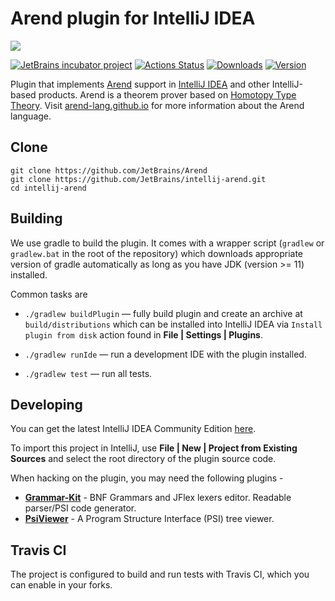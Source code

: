 # Arend plugin for IntelliJ IDEA

![](https://arend-lang.github.io/assets/images/Logo_byJB.svg)

[![JetBrains incubator project](https://jb.gg/badges/official.svg)](https://confluence.jetbrains.com/display/ALL/JetBrains+on+GitHub)
[![Actions Status](https://github.com/JetBrains/intellij-arend/workflows/check/badge.svg)](https://github.com/JetBrains/intellij-arend/actions)
[![Downloads][d-svg]][jb-url]
[![Version][v-svg]][jb-url]

 [d-svg]: https://img.shields.io/jetbrains/plugin/d/11162.svg
 [v-svg]: https://img.shields.io/jetbrains/plugin/v/11162.svg
 [jb-url]: https://plugins.jetbrains.com/plugin/11162

Plugin that implements [Arend](https://github.com/JetBrains/Arend) support
in [IntelliJ IDEA](https://www.jetbrains.com/idea/) and other IntelliJ-based products.
Arend is a theorem prover based on [Homotopy Type Theory](https://ncatlab.org/nlab/show/homotopy+type+theory).
Visit [arend-lang.github.io](https://arend-lang.github.io/) for more information about the Arend language.

## Clone

```
git clone https://github.com/JetBrains/Arend
git clone https://github.com/JetBrains/intellij-arend.git
cd intellij-arend
```

## Building

We use gradle to build the plugin. It comes with a wrapper script (`gradlew` or `gradlew.bat` in
the root of the repository) which downloads appropriate version of gradle
automatically as long as you have JDK (version >= 11) installed.

Common tasks are

  - `./gradlew buildPlugin` — fully build plugin and create an archive at
    `build/distributions` which can be installed into IntelliJ IDEA via `Install
    plugin from disk` action found in **File | Settings | Plugins**.

  - `./gradlew runIde` — run a development IDE with the plugin installed.

  - `./gradlew test` — run all tests.

## Developing

You can get the latest IntelliJ IDEA Community Edition
[here](https://www.jetbrains.com/idea/download/).

To import this project in IntelliJ, use **File | New | Project from Existing Sources**
and select the root directory of the plugin source code.

When hacking on the plugin, you may need the following plugins -

* **[Grammar-Kit](https://plugins.jetbrains.com/plugin/6606-grammar-kit)** -
BNF Grammars and JFlex lexers editor. Readable parser/PSI code generator.
* **[PsiViewer](https://plugins.jetbrains.com/plugin/227-psiviewer)** -
A Program Structure Interface (PSI) tree viewer.

## Travis CI

The project is configured to build and run tests with Travis CI, which you can enable in your forks.

<!-- Badges -->
[travis-build-status]: https://travis-ci.org/JetBrains/intellij-arend?branch=master
[travis-build-status-svg]: https://travis-ci.org/JetBrains/intellij-arend.svg?branch=master
